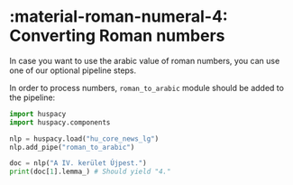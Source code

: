 # :material-roman-numeral-4: Converting Roman numbers

In case you want to use the arabic value of roman numbers, you can use one of our optional pipeline steps.

In order to process numbers, `roman_to_arabic` module should be added to the pipeline:

```python
import huspacy
import huspacy.components

nlp = huspacy.load("hu_core_news_lg")
nlp.add_pipe("roman_to_arabic")

doc = nlp("A IV. kerület Újpest.")
print(doc[1].lemma_) # Should yield "4."
```